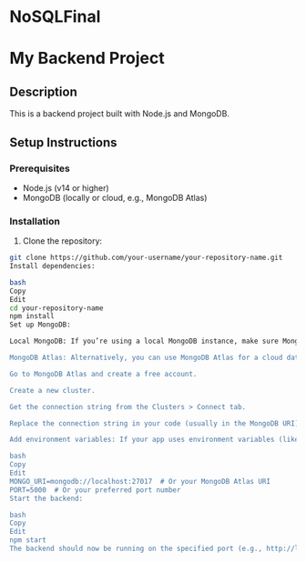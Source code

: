 # NoSQLFinal

# My Backend Project

## Description
This is a backend project built with Node.js and MongoDB.

## Setup Instructions

### Prerequisites
- Node.js (v14 or higher)
- MongoDB (locally or cloud, e.g., MongoDB Atlas)

### Installation

1. Clone the repository:

```bash
git clone https://github.com/your-username/your-repository-name.git
Install dependencies:

bash
Copy
Edit
cd your-repository-name
npm install
Set up MongoDB:

Local MongoDB: If you’re using a local MongoDB instance, make sure MongoDB is installed on your machine and running. You can download it from MongoDB's official website.

MongoDB Atlas: Alternatively, you can use MongoDB Atlas for a cloud database. To set up MongoDB Atlas:

Go to MongoDB Atlas and create a free account.

Create a new cluster.

Get the connection string from the Clusters > Connect tab.

Replace the connection string in your code (usually in the MongoDB URI) with your MongoDB Atlas connection string.

Add environment variables: If your app uses environment variables (like a MongoDB URI), create a .env file in the root of your project and add your variables:

bash
Copy
Edit
MONGO_URI=mongodb://localhost:27017  # Or your MongoDB Atlas URI
PORT=5000  # Or your preferred port number
Start the backend:

bash
Copy
Edit
npm start
The backend should now be running on the specified port (e.g., http://localhost:5000).
